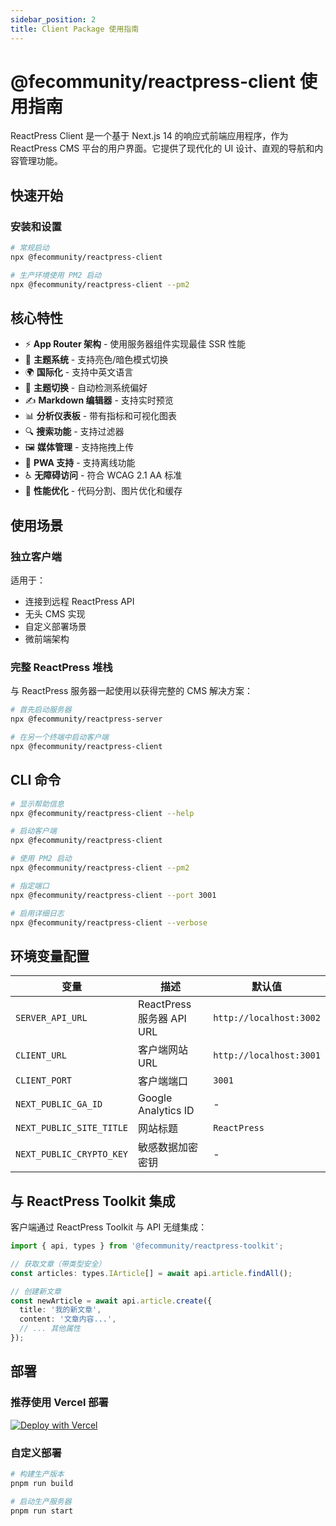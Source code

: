 ```yaml
---
sidebar_position: 2
title: Client Package 使用指南
---
```


# @fecommunity/reactpress-client 使用指南

ReactPress Client 是一个基于 Next.js 14 的响应式前端应用程序，作为 ReactPress CMS 平台的用户界面。它提供了现代化的 UI 设计、直观的导航和内容管理功能。

## 快速开始

### 安装和设置

```bash
# 常规启动
npx @fecommunity/reactpress-client

# 生产环境使用 PM2 启动
npx @fecommunity/reactpress-client --pm2
```

## 核心特性

- ⚡ **App Router 架构** - 使用服务器组件实现最佳 SSR 性能
- 🎨 **主题系统** - 支持亮色/暗色模式切换
- 🌍 **国际化** - 支持中英文语言
- 🌙 **主题切换** - 自动检测系统偏好
- ✍️ **Markdown 编辑器** - 支持实时预览
- 📊 **分析仪表板** - 带有指标和可视化图表
- 🔍 **搜索功能** - 支持过滤器
- 🖼️ **媒体管理** - 支持拖拽上传
- 📱 **PWA 支持** - 支持离线功能
- ♿ **无障碍访问** - 符合 WCAG 2.1 AA 标准
- 🚀 **性能优化** - 代码分割、图片优化和缓存

## 使用场景

### 独立客户端
适用于：
- 连接到远程 ReactPress API
- 无头 CMS 实现
- 自定义部署场景
- 微前端架构

### 完整 ReactPress 堆栈
与 ReactPress 服务器一起使用以获得完整的 CMS 解决方案：

```bash
# 首先启动服务器
npx @fecommunity/reactpress-server

# 在另一个终端中启动客户端
npx @fecommunity/reactpress-client
```

## CLI 命令

```bash
# 显示帮助信息
npx @fecommunity/reactpress-client --help

# 启动客户端
npx @fecommunity/reactpress-client

# 使用 PM2 启动
npx @fecommunity/reactpress-client --pm2

# 指定端口
npx @fecommunity/reactpress-client --port 3001

# 启用详细日志
npx @fecommunity/reactpress-client --verbose
```

## 环境变量配置

| 变量 | 描述 | 默认值 |
|------|------|--------|
| `SERVER_API_URL` | ReactPress 服务器 API URL | `http://localhost:3002` |
| `CLIENT_URL` | 客户端网站 URL | `http://localhost:3001` |
| `CLIENT_PORT` | 客户端端口 | `3001` |
| `NEXT_PUBLIC_GA_ID` | Google Analytics ID | - |
| `NEXT_PUBLIC_SITE_TITLE` | 网站标题 | `ReactPress` |
| `NEXT_PUBLIC_CRYPTO_KEY` | 敏感数据加密密钥 | - |

## 与 ReactPress Toolkit 集成

客户端通过 ReactPress Toolkit 与 API 无缝集成：

```typescript
import { api, types } from '@fecommunity/reactpress-toolkit';

// 获取文章（带类型安全）
const articles: types.IArticle[] = await api.article.findAll();

// 创建新文章
const newArticle = await api.article.create({
  title: '我的新文章',
  content: '文章内容...',
  // ... 其他属性
});
```

## 部署

### 推荐使用 Vercel 部署

[![Deploy with Vercel](https://vercel.com/button)](https://vercel.com/new/clone?repository-url=https://github.com/fecommunity/reactpress)

### 自定义部署

```bash
# 构建生产版本
pnpm run build

# 启动生产服务器
pnpm run start
```